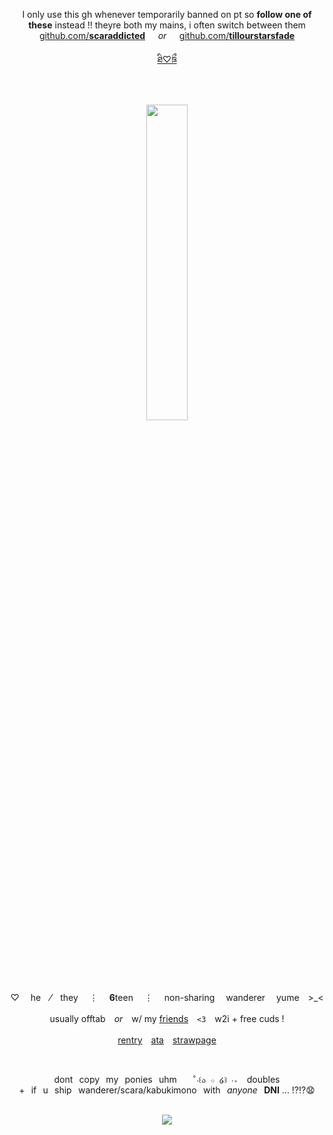 <div align="center">

I only use this gh whenever temporarily banned on pt so **follow one of these** instead !! theyre both my mains, i often switch between them
[github.com/**scaraddicted**](https://github.com/scaraddicted)⠀⠀*or*⠀⠀[github.com/**tillourstarsfade**](https://github.com/tillourstarsfade)

[ཐི♡ཋྀ](https://genshin-impact.fandom.com/wiki/Wanderer)

　　‎
  
<p align="center">
<img src="https://images4katori.carrd.co/assets/images/image09.png?v=e20802ee" width="36%" height="36%"> 
</p>


<div id="header" align="center">


♡ 　he⠀  ⁄ ⠀they　  ⋮ 　**6**teen　  ⋮ 　‎non-sharing  wanderer  yume　>_<　


usually offtab　*or*　w/ my  <ins>friends</ins>　‎`<3`　‎w2i + free cuds !

[rentry](https://rentry.co/scaraddiction)　[ata](https://scaraddicted.atabook.org/)　[strawpage](https://scaraddicted.straw.page/)

⠀     

dont⠀copy⠀my⠀ponies⠀uhm⠀ ⠀`˚‧꒰ა ☆ ໒꒱ ‧₊`⠀ doubles +⠀if⠀u⠀ship⠀wanderer/scara/kabukimono⠀with⠀*anyone*⠀**DNI** ... ⁉⁉😧
⠀     
⠀     

![](https://komarev.com/ghpvc/?username=scaraddicted&label=how+many+freaks?!&color=242060&style=plastic&base=5046)

